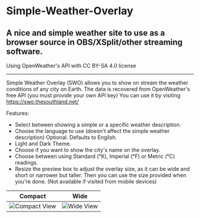 # Simple-Weather-Overlay
A nice and simple weather site to use as a browser source in OBS/XSplit/other streaming software.
-----
Using OpenWeather's API with CC BY-SA 4.0 license

-----
Simple Weather Overlay (SWO) allows you to show on stream the weather conditions of any city on Earth.
The data is recovered from OpenWeather's free API (you must provide your own API key)
You can use it by visiting https://swo.thesouthland.net/

Features:

* Select between showing a simple or a specific weather description.
* Choose the language to use (doesn't affect the simple weather description) Optional. Defaults to English.
* Light and Dark Theme.
* Choose if you want to show the city's name on the overlay.
* Choose between using Standard (°K), Imperial (°F) or Metric (°C) readings.
* Resize the preview box to adjust the overlay size, as it can be wide and short or narrower but taller. Then you can use the size provided when you're done. (Not available if visited from mobile devices) 

Compact |Wide
:--------------------------------: | :--------------------------------:
![Compact View](/examples/comp.png)|![Wide View](/examples/wide.png)
